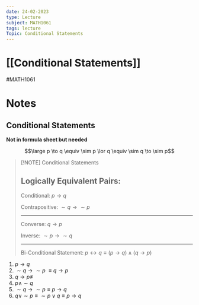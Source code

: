 ```yaml
---
date: 24-02-2023
type: Lecture
subject: MATH1061
tags: lecture
Topic: Conditional Statements
---
```

# [[Conditional Statements]]
#MATH1061
# Notes

## Conditional Statements

**Not in formula sheet but needed**

$$\large p \to q \equiv \sim p \lor q \equiv \sim q \to \sim p$$



> [!NOTE] Conditional Statements
> 
> Logically Equivalent Pairs:
> ---
> Conditional: $p \to q$
> 
> Contrapositive: $\sim q \to \sim p$
> 
> ---
> 
> Converse: $q \to p$ 
> 
> Inverse: $\sim p \to \sim q$
> 
> ---
> 
> Bi-Conditional Statement: $p \leftrightarrow q \equiv (p \to q) \land (q \to p)$
> 

1. $p\to q$
2. $\sim q\to \sim p$ $\equiv q \to p$
3. $q \to p \not\equiv$
4. $p \land \sim q$
5. $\sim q \to \sim p \equiv p \to q$
6.  $q \lor \sim p \equiv \sim p \lor q \equiv p \to q$

